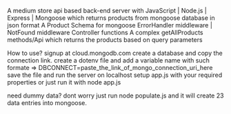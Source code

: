 A medium store api based back-end server with JavaScript | Node.js | Express | Mongoose
which returns products from mongoose database in json format
A Product Schema for mongoose
ErrorHandler middleware | NotFound middleware
Controller functions
A complex getAllProducts methods/Api which returns the products based on query parameters

How to use?
signup at cloud.mongodb.com create a database and copy the connection link.
create a dotenv file and add a variable name with such formate => DBCONNECT=paste_the_link_of_mongo_connection_uri_here
save the file and run the server on localhost setup app.js with your required properties or just run it with node app.js

need dummy data?
dont worry just run node populate.js and it will create 23 data entries into mongoose.
